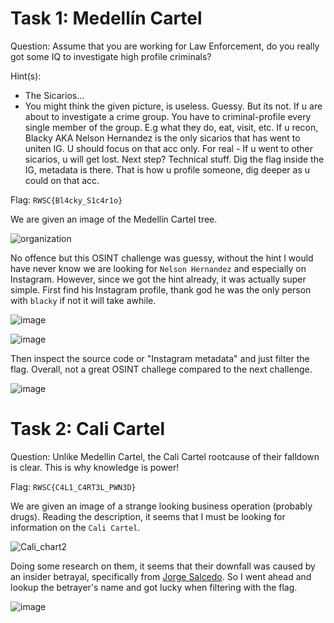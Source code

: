 # Task 1: Medellín Cartel
Question: Assume that you are working for Law Enforcement, do you really got some IQ to investigate high profile criminals?

Hint(s):
* The Sicarios…
* You might think the given picture, is useless. Guessy. But its not. If u are about to investigate a crime group. You have to criminal-profile every single member of the group. E.g what they do, eat, visit, etc. If u recon, Blacky AKA Nelson Hernandez is the only sicarios that has went to uniten IG. U should focus on that acc only. For real - If u went to other sicarios, u will get lost. Next step? Technical stuff. Dig the flag inside the IG, metadata is there. That is how u profile someone, dig deeper as u could on that acc.

Flag: `RWSC{Bl4cky_S1c4r1o}`

We are given an image of the Medellín Cartel tree. 

![organization](https://github.com/warlocksmurf/localctf-writeups/assets/121353711/8a13289c-b261-473b-8d2a-49e51cc5b1ac)

No offence but this OSINT challenge was guessy, without the hint I would have never know we are looking for `Nelson Hernandez` and especially on Instagram. However, since we got the hint already, it was actually super simple. First find his Instagram profile, thank god he was the only person with `blacky` if not it will take awhile.

![image](https://github.com/warlocksmurf/localctf-writeups/assets/121353711/b1b00061-44bd-40d6-b288-40a5446fab49)

![image](https://github.com/warlocksmurf/localctf-writeups/assets/121353711/117505c4-6b7a-4896-8e85-23c6fb1b0be0)

Then inspect the source code or "Instagram metadata" and just filter the flag. Overall, not a great OSINT challege compared to the next challenge.

![image](https://github.com/warlocksmurf/localctf-writeups/assets/121353711/b17be348-364b-44d1-9a73-c8e0a5ef372f)

# Task 2: Cali Cartel
Question: Unlike Medellin Cartel, the Cali Cartel rootcause of their falldown is clear. This is why knowledge is power!

Flag: `RWSC{C4L1_C4RT3L_PWN3D}`

We are given an image of a strange looking business operation (probably drugs). Reading the description, it seems that I must be looking for information on the `Cali Cartel`.

![Cali_chart2](https://github.com/warlocksmurf/localctf-writeups/assets/121353711/0e476133-4b40-4eee-be25-430bcf9f882c)

Doing some research on them, it seems that their downfall was caused by an insider betrayal, specifically from [Jorge Salcedo](https://www.seattletimes.com/nation-world/a-daring-betrayal-helped-wipe-out-cali-cocaine-cartel/). So I went ahead and lookup the betrayer's name and got lucky when filtering with the flag.

![image](https://github.com/warlocksmurf/localctf-writeups/assets/121353711/0250fd69-e05f-4926-a622-76c202f8ee68)
